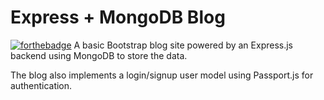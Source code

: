 # Express + MongoDB Blog
[![forthebadge](https://forthebadge.com/images/badges/made-with-javascript.svg)](https://forthebadge.com)
A basic Bootstrap blog site powered by an Express.js backend using MongoDB to store the data.

The blog also implements a login/signup user model using Passport.js for authentication. 
